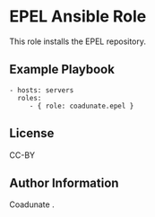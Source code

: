 EPEL Ansible Role
=========
This role installs the EPEL repository. 

Example Playbook
----------------

    - hosts: servers
      roles:
         - { role: coadunate.epel }  

License
-------

CC-BY

Author Information
------------------
Coadunate
.
